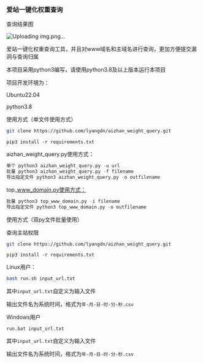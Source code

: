 ### 爱站一键化权重查询

查询结果图

![Uploading img.png…]()


爱站一键化权重查询工具，并且对www域名和主域名进行查询，更加方便提交漏洞与查询归属

本项目采用python3编写，请使用python3.8及以上版本运行本项目

项目开发环境为：

Ubuntu22.04

python3.8

使用方式（单文件使用方式）

```sh
git clone https://github.com/lyangdn/aizhan_weight_query.git
```

```shell
pip3 install -r requirements.txt
```


aizhan_weight_query.py使用方式：
```python
单个 python3 aizhan_weight_query.py -u url
批量 python3 aizhan_weight_query.py -f filename
导出指定文件 python3 aizhan_weight_query.py -o outfilename
```
top_www_domain.py使用方式：
```python
批量 python3 top_www_domain.py -i filename
导出指定文件 python3 top_www_domain.py -o outfilename
```

使用方式（双py文件批量使用）

查询主站权限
```sh
git clone https://github.com/lyangdn/aizhan_weight_query.git
```

```shell
pip3 install -r requirements.txt
```



Linux用户：

```sh
bash run.sh input_url.txt
```

其中``input_url.txt``自定义为输入文件

输出文件名为系统时间，格式为``年-月-日-时-分-秒.csv``

Windows用户

```shell
run.bat input_url.txt
```

其中``input_url.txt``自定义为输入文件

输出文件名为系统时间，格式为``年-月-日-时-分-秒.csv``
